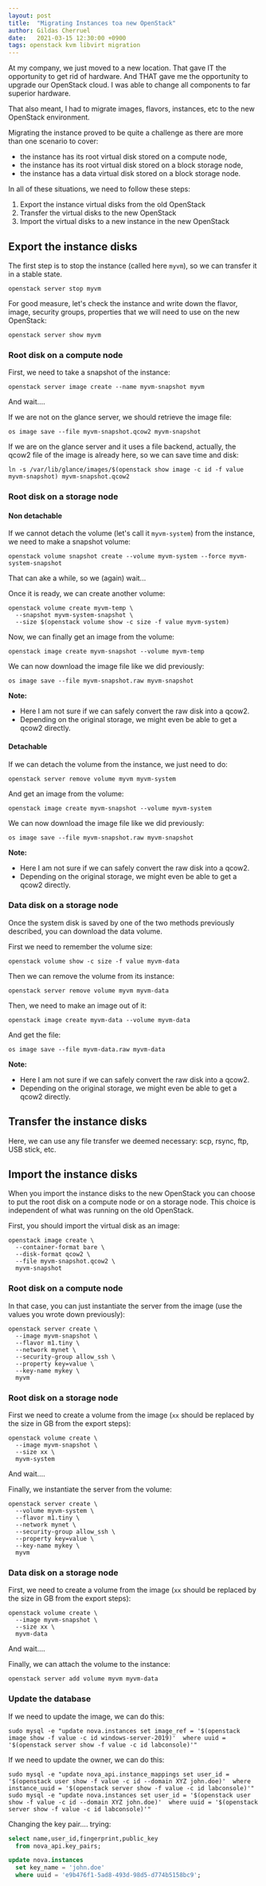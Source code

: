 ```yaml
---
layout: post
title:  "Migrating Instances toa new OpenStack"
author: Gildas Cherruel
date:   2021-03-15 12:30:00 +0900
tags: openstack kvm libvirt migration
---
```

At my company, we just moved to a new location. That gave IT the opportunity to get rid of hardware. And THAT gave me the opportunity to upgrade our OpenStack cloud. I was able to change all components to far superior hardware.

That also meant, I had to migrate images, flavors, instances, etc to the new OpenStack environment.

Migrating the instance proved to be quite a challenge as there are more than one scenario to cover:
- the instance has its root virtual disk stored on a compute node,
- the instance has its root virtual disk stored on a block storage node,
- the instance has a data virtual disk stored on a block storage node.

In all of these situations, we need to follow these steps:
1. Export the instance virtual disks from the old OpenStack
2. Transfer the virtual disks to the new OpenStack
3. Import the virtual disks to a new instance in the new OpenStack

## Export the instance disks

The first step is to stop the instance (called here `myvm`), so we can transfer it in a stable state.

```console
openstack server stop myvm
```

For good measure, let's check the instance and write down the flavor, image, security groups, properties that we will need to use on the new OpenStack:
```console
openstack server show myvm
```

### Root disk on a compute node

First, we need to take a snapshot of the instance:
```console
openstack server image create --name myvm-snapshot myvm
```
And wait....

If we are not on the glance server, we should retrieve the image file:
```console
os image save --file myvm-snapshot.qcow2 myvm-snapshot
```

If we are on the glance server and it uses a file backend, actually, the qcow2 file of the image is already here, so we can save time and disk:
```console
ln -s /var/lib/glance/images/$(openstack show image -c id -f value myvm-snapshot) myvm-snapshot.qcow2
```

### Root disk on a storage node

#### Non detachable

If we cannot detach the volume (let's call it `myvm-system`) from the instance, we need to make a snapshot volume:
```console
openstack volume snapshot create --volume myvm-system --force myvm-system-snapshot
```
That can ake a while, so we (again) wait...

Once it is ready, we can create another volume:
```console
openstack volume create myvm-temp \
  --snapshot myvm-system-snapshot \
  --size $(openstack volume show -c size -f value myvm-system)
```

Now, we can finally get an image from the volume:
```console
openstack image create myvm-snapshot --volume myvm-temp
```

We can now download the image file like we did previously:
```console
os image save --file myvm-snapshot.raw myvm-snapshot
```

**Note:**
- Here I am not sure if we can safely convert the raw disk into a qcow2.
- Depending on the original storage, we might even be able to get a qcow2 directly.

#### Detachable

If we can detach the volume from the instance, we just need to do:
```console
openstack server remove volume myvm myvm-system
```

And get an image from the volume:
```console
openstack image create myvm-snapshot --volume myvm-system
```

We can now download the image file like we did previously:
```console
os image save --file myvm-snapshot.raw myvm-snapshot
```

**Note:**
- Here I am not sure if we can safely convert the raw disk into a qcow2.
- Depending on the original storage, we might even be able to get a qcow2 directly.

### Data disk on a storage node

Once the system disk is saved by one of the two methods previously described, you can download the data volume.

First we need to remember the volume size:
```console
openstack volume show -c size -f value myvm-data
```

Then we can remove the volume from its instance:
```console
openstack server remove volume myvm myvm-data
```

Then, we need to make an image out of it:
```console
openstack image create myvm-data --volume myvm-data
```

And get the file:
```console
os image save --file myvm-data.raw myvm-data
```

**Note:**
- Here I am not sure if we can safely convert the raw disk into a qcow2.
- Depending on the original storage, we might even be able to get a qcow2 directly.

## Transfer the instance disks

Here, we can use any file transfer we deemed necessary: scp, rsync, ftp, USB stick, etc.

## Import the instance disks

When you import the instance disks to the new OpenStack you can choose to put the root disk on a compute node or on a storage node. This choice is independent of what was running on the old OpenStack.

First, you should import the virtual disk as an image:
```console
openstack image create \
  --container-format bare \
  --disk-format qcow2 \
  --file myvm-snapshot.qcow2 \
  myvm-snapshot
```

### Root disk on a compute node

In that case, you can just instantiate the server from the image (use the values you wrote down previously):

```console
openstack server create \
  --image myvm-snapshot \
  --flavor m1.tiny \
  --network mynet \
  --security-group allow_ssh \
  --property key=value \
  --key-name mykey \
  myvm
```

### Root disk on a storage node

First we need to create a volume from the image (`xx` should be replaced by the size in GB from the export steps):
```console
openstack volume create \
  --image myvm-snapshot \
  --size xx \
  myvm-system
```

And wait....

Finally, we instantiate the server from the volume:
```console
openstack server create \
  --volume myvm-system \
  --flavor m1.tiny \
  --network mynet \
  --security-group allow_ssh \
  --property key=value \
  --key-name mykey \
  myvm
```

### Data disk on a storage node

First, we need to create a volume from the image (`xx` should be replaced by the size in GB from the export steps):
```console
openstack volume create \
  --image myvm-snapshot \
  --size xx \
  myvm-data
```

And wait....

Finally, we can attach the volume to the instance:
```console
openstack server add volume myvm myvm-data
```

### Update the database

If we need to update the image, we can do this:

```console
sudo mysql -e "update nova.instances set image_ref = '$(openstack image show -f value -c id windows-server-2019)'  where uuid = '$(openstack server show -f value -c id labconsole)'"
```

If we need to update the owner, we can do this:

```console
sudo mysql -e "update nova_api.instance_mappings set user_id = '$(openstack user show -f value -c id --domain XYZ john.doe)'  where instance_uuid = '$(openstack server show -f value -c id labconsole)'"
sudo mysql -e "update nova.instances set user_id = '$(openstack user show -f value -c id --domain XYZ john.doe)'  where uuid = '$(openstack server show -f value -c id labconsole)'"
```

Changing the key pair.... trying:
```sql
select name,user_id,fingerprint,public_key
  from nova_api.key_pairs;

update nova.instances
  set key_name = 'john.doe'
  where uuid = 'e9b476f1-5ad8-493d-98d5-d774b5158bc9';
```
